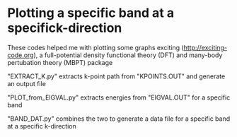 # Plotting a specific band at a specifick-direction
These codes helped me with plotting some graphs exciting (http://exciting-code.org), a full-potential density functional theory (DFT) and many-body pertubation theory (MBPT) package

"EXTRACT_K.py" extracts k-point path from "KPOINTS.OUT" and generate an output file

"PLOT_from_EIGVAL.py" extracts energies from "EIGVAL.OUT" for a specific band

"BAND_DAT.py" combines the two to generate a data file for a specific band at a specific k-direction
